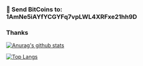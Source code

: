 ### 👋 Send BitCoins to: 1AmNe5iAYfYCGYFq7vpLWL4XRFxe21hh9D
### Thanks

[![Anurag's github stats](https://github-readme-stats.vercel.app/api?username=AmNe5iA&show_icons=true&theme=dark)](https://github.com/anuraghazra/github-readme-stats)

[![Top Langs](https://github-readme-stats.vercel.app/api/top-langs/?username=AmNe5iA)](https://github.com/anuraghazra/github-readme-stats)


<!--
**AmNe5iA/AmNe5iA** is a ✨ _special_ ✨ repository because its `README.md` (this file) appears on your GitHub profile.

Here are some ideas to get you started:

- 🔭 I’m currently working on ...
- 🌱 I’m currently learning ...
- 👯 I’m looking to collaborate on ...
- 🤔 I’m looking for help with ...
- 💬 Ask me about ...
- 📫 How to reach me: ...
- 😄 Pronouns: ...
- ⚡ Fun fact: ...
-->
